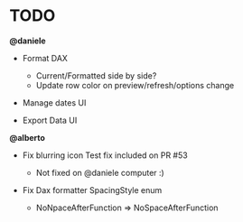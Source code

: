# TODO

**@daniele**
- Format DAX
    - Current/Formatted side by side?
    - Update row color on preview/refresh/options change

- Manage dates UI
- Export Data UI


**@alberto**

- Fix blurring icon
    Test fix included on PR #53
    - Not fixed on @daniele computer :)

- Fix Dax formatter SpacingStyle enum
    - NoNpaceAfterFunction  => NoSpaceAfterFunction 

